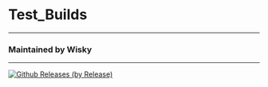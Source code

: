 # Test_Builds

---------------------------------------------------------------------------------

### Maintained by Wisky

---------------------------------------------------------------------------------

[![Github Releases (by Release)](https://img.shields.io/github/downloads/RahulGorai0206/Test_Builds/total?label=Total%20Downloads&logo=lineageos&style=social)](https://github.com/RahulGorai0206/Test_Builds/releases)
